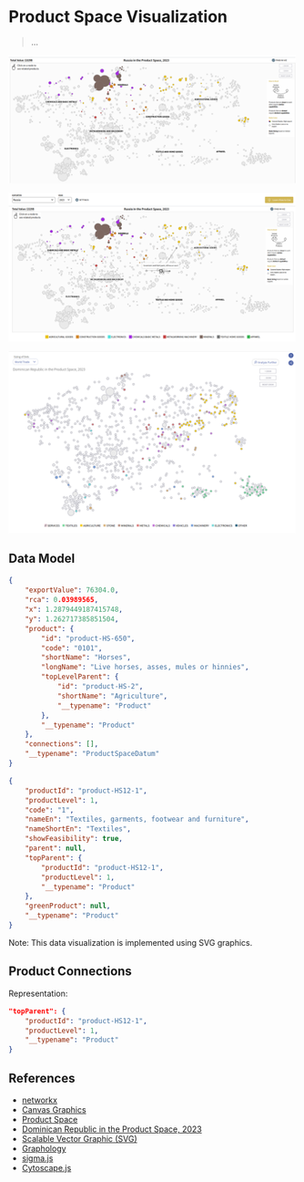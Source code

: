 # Product Space Visualization

> ...

![alt text](image.png)

![alt text](image-2.png)

![alt text](image-1.png)

## Data Model

```json
{
    "exportValue": 76304.0,
    "rca": 0.03989565,
    "x": 1.2879449187415748,
    "y": 1.262717385851504,
    "product": {
        "id": "product-HS-650",
        "code": "0101",
        "shortName": "Horses",
        "longName": "Live horses, asses, mules or hinnies",
        "topLevelParent": {
            "id": "product-HS-2",
            "shortName": "Agriculture",
            "__typename": "Product"
        },
        "__typename": "Product"
    },
    "connections": [],
    "__typename": "ProductSpaceDatum"
}
```

```json
{
    "productId": "product-HS12-1",
    "productLevel": 1,
    "code": "1",
    "nameEn": "Textiles, garments, footwear and furniture",
    "nameShortEn": "Textiles",
    "showFeasibility": true,
    "parent": null,
    "topParent": {
        "productId": "product-HS12-1",
        "productLevel": 1,
        "__typename": "Product"
    },
    "greenProduct": null,
    "__typename": "Product"
}
```

Note: This data visualization is implemented using SVG graphics.

## Product Connections

Representation:

```json
"topParent": {
    "productId": "product-HS12-1",
    "productLevel": 1,
    "__typename": "Product"
}
```

## References

- [networkx](https://righteous-guardian-68f.notion.site/networkx-4bb100fd0e9747868dbad34e30d03ae5?pvs=4)
- [Canvas Graphics](https://righteous-guardian-68f.notion.site/Canvas-Graphics-200c0f5171ec800c8dc5ecc13d622505?pvs=4)
- [Product Space](https://atlas.hks.harvard.edu/explore/productspace)
- [Dominican Republic in the Product Space, 2023](https://atlas.hks.harvard.edu/countries/214/paths)
- [Scalable Vector Graphic (SVG)](https://righteous-guardian-68f.notion.site/Scalable-Vector-Graphic-SVG-48433c35483249aeb220209f61c1b9b1?pvs=4)
- [Graphology](https://graphology.github.io/)
- [sigma.js](https://www.sigmajs.org/)
- [Cytoscape.js](https://js.cytoscape.org/)
